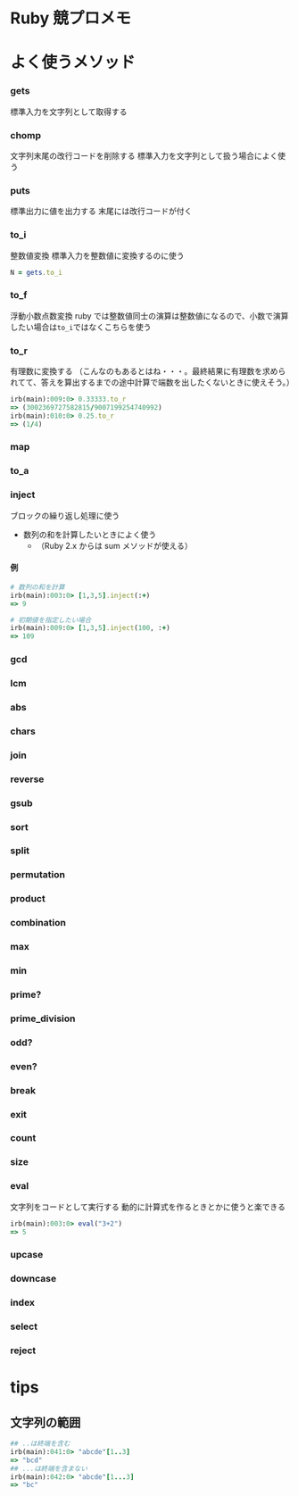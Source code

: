 # Ruby 競プロメモ

# よく使うメソッド

### gets

標準入力を文字列として取得する

### chomp

文字列末尾の改行コードを削除する
標準入力を文字列として扱う場合によく使う

### puts

標準出力に値を出力する
末尾には改行コードが付く

### to_i

整数値変換
標準入力を整数値に変換するのに使う

```ruby
N = gets.to_i
```

### to_f

浮動小数点数変換
ruby では整数値同士の演算は整数値になるので、小数で演算したい場合は`to_i`ではなくこちらを使う

### to_r

有理数に変換する
（こんなのもあるとはね・・・。最終結果に有理数を求められてて、答えを算出するまでの途中計算で端数を出したくないときに使えそう。）

```ruby
irb(main):009:0> 0.33333.to_r
=> (3002369727582815/9007199254740992)
irb(main):010:0> 0.25.to_r
=> (1/4)
```

### map

### to_a

### inject

ブロックの繰り返し処理に使う

- 数列の和を計算したいときによく使う
  - （Ruby 2.x からは sum メソッドが使える）

#### 例

```ruby
# 数列の和を計算
irb(main):003:0> [1,3,5].inject(:+)
=> 9

# 初期値を指定したい場合
irb(main):009:0> [1,3,5].inject(100, :+)
=> 109

```

### gcd

### lcm

### abs

### chars

### join

### reverse

### gsub

### sort

### split

### permutation

### product

### combination

### max

### min

### prime?

### prime_division

### odd?

### even?

### break

### exit

### count

### size

### eval

文字列をコードとして実行する
動的に計算式を作るときとかに使うと楽できる

```ruby
irb(main):003:0> eval("3+2")
=> 5
```

### upcase

### downcase

### index

### select

### reject

# tips

## 文字列の範囲

```ruby
## ..は終端を含む
irb(main):041:0> "abcde"[1..3]
=> "bcd"
## ...は終端を含まない
irb(main):042:0> "abcde"[1...3]
=> "bc"
```
